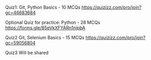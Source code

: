 Quiz1:
Git, Python Basics - 10 MCQs
https://quizizz.com/pro/join?gc=46683684


Optional Quiz for practice:
Python - 28 MCQs
https://forms.gle/85eVkXFYARn1njpbA

Quiz2
Git, Selenium Basics - 15 MCQs
https://quizizz.com/pro/join?gc=59056804

Quiz3
Will be shared
